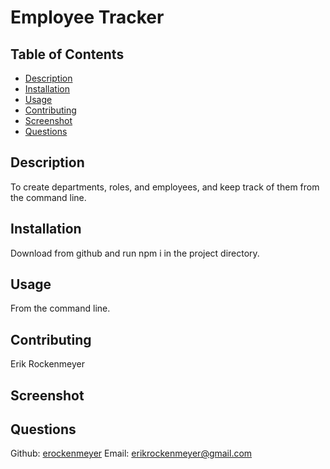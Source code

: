 # Employee Tracker
## Table of Contents
- [Description](README.md#description)
- [Installation](README.md#installation)
- [Usage](README.md#usage)
- [Contributing](README.md#contributing)
- [Screenshot](README.md#screenshot)
- [Questions](README.md#questions)

## Description
To create departments, roles, and employees, and keep track of them from the command line.

## Installation
Download from github and run npm i in the project directory.

## Usage
From the command line.

## Contributing
Erik Rockenmeyer

## Screenshot


## Questions
Github: [erockenmeyer](https://github.com/erockenmeyer)
Email: erikrockenmeyer@gmail.com